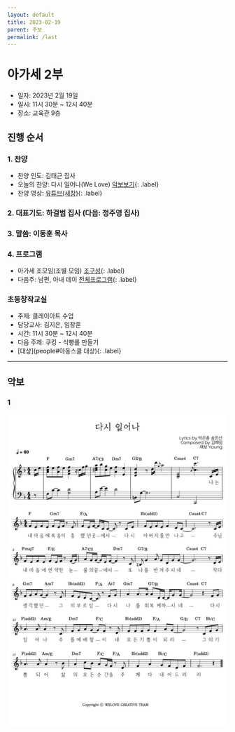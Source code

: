 ```yaml
---
layout: default
title: 2023-02-19
parent: 주보
permalink: /last
---
```


# 아가세 2부
- 일자: 2023년 2월 19일
- 일시: 11시 30분 ~ 12시 40분
- 장소: 교육관 9층

## 진행 순서

### 1. 찬양
- 찬양 인도: 김태근 집사
- 오늘의 찬양: 다시 일어나(We Love) [악보보기](#1){: .label}
- 찬양 영상: [유튜브(새창)](https://www.youtube.com/watch?v=qDyCoSMia48&feature=youtu.be){: .label}

### 2. 대표기도: 하걸범 집사 (다음: 정주영 집사)

### 3. 말씀: 이동훈 목사

### 4. 프로그램
- 아가세 조모임(조별 모임) [조구성](people){: .label}
- 다음주: 남편, 아내 데이 [전체프로그램](schedule){: .label}

### 초등창작교실
- 주제: 클레이아트 수업
- 담당교사: 김지은, 임장훈
- 시간: 11시 30분 ~ 12시 40분
- 다음 주제: 쿠킹 - 식빵롤 만들기
- [대상](people#아동스쿨 대상){: .label}

<!-- - 오늘의 QT: [생명의삶](#qt){: .label} -->

<!-- ### 4. 알림 -->
<!-- - 오늘은 아가세 종강 모임으로 모입니다. 준비한 음식을 함께 나누며 총회를 진행하고자 합니다. -->
<!-- - 지난 1년 간 아가세 가족 모두 수고 많으셨습니다. 방학 중에도 하나님의 은혜 가운데 거하시기를 기원하며 2023년 개강 모임은 추후 공지하겠습니다. -->
<!-- - 교회 창립 100주년을 맞아 진행 중인 “성경 100권” 필사 운동에 아기세 가족들의 많은 참여 부탁드립니다. -->

<!-- ## 함께 기도해요 -->
<!-- - 김대중 집사: 아버님이 주님을 영접하시고, 진숙현 지사님의 어께 통증이 치유받도록 -->
<!-- - 이승은/정현숙 집사: 자녀(주아, 수한)의 믿음이 잘나고 교회 출석에 열심을 낼 수 있도록 -->
<!-- - 황인택 집사: 아버님의 건강을 회복시켜 주시고, 마음을 열어 예수님을 영접할 수 있도록 -->
<!-- - 김경미 집사: 딸들의 건강을 지켜주시고 은혜 가운데 잘 자라날 수 있도록 -->
<!-- - 배지연 집사: 진로(진학, 수련, 직장)와 관련하여 하나님의 인도하심을 위해 -->

---

## 악보

### 1
![](attachments/rise-again_welove.jpeg)

<!-- ### 2 -->
<!-- ![](b.jpeg) -->

<!-- ## QT -->


<!-- ### 디모데를 보내려는 이유 2:19~24 -->

